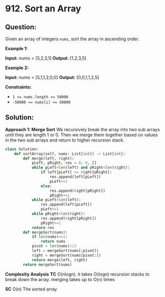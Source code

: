 
  

# 912. Sort an Array

## Question:
Given an array of integers  `nums`, sort the array in ascending order.

**Example 1:**

**Input:** nums = [5,2,3,1]
**Output:** [1,2,3,5]

**Example 2:**

**Input:** nums = [5,1,1,2,0,0]
**Output:** [0,0,1,1,2,5]

**Constraints:**

-   `1 <= nums.length <= 50000`
-   `-50000 <= nums[i] <= 50000`
## Solution:
**Approach 1: Merge Sort**
We recursively break the array into two sub arrays until they are length 1 or 0. Then we merge them together based on values in the two sub arrays and return to higher recursion stack.

```python
class Solution:
    def sortArray(self, nums: List[int]) -> List[int]:
        def merge(left, right):
            pLeft, pRight, res = 0, 0, []
            while pLeft<len(left) and pRight<len(right):
                if left[pLeft] <= right[pRight]:
                    res.append(left[pLeft])
                    pLeft+=1
                else:
                    res.append(right[pRight])
                    pRight+=1
            while pLeft<len(left):
                res.append(left[pLeft])
                pLeft+=1
            while pRight<len(right):
                res.append(right[pRight])
                pRight+=1
            return res
        def mergeSort(nums):
            if len(nums)<=1:
                return nums
            pivot = len(nums)//2
            left = mergeSort(nums[:pivot])
            right = mergeSort(nums[pivot:])
            return merge(left, right)
        return mergeSort(nums)
```
**Complexity Analysis**
**TC** 
O(nlogn). it takes O(logn) recursion stacks to break down the array. merging takes up to O(n) times

**SC** 
O(n) The sorted array
